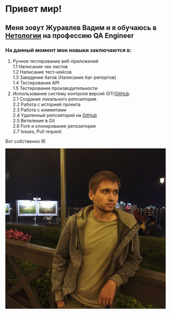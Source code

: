 # Привет мир!

## Меня зовут Журавлев Вадим и я обучаюсь в [Нетологии](https://netology.ru/) на профессию QA Engineer

### На данный момент мои новыки заключаются в:

1. Ручное тестирование веб-приложений  
   1.1 Написание чек листов  
   1.2 Написание тест-кейсов  
   1.3 Заведение багов (Написание баг-репортов)  
   1.4 Тестирование API  
   1.5 Тестирование производительности   
2. Использование систему контроля версий GIT/[GitHub](https://github.com/)  
   2.1 Создание локального репозитория  
   2.2 Работа с историей проекта  
   2.3 Работа с коммитами  
   2.4 Удаленный репозиторий на [GitHub](https://github.com/)  
   2.5 Ветвление в Git  
   2.6 Fork и клонирование репозитория  
   2.7 Issues, Pull request  

Вот собственно Я)

![](img/photo_2022-11-07_20-23-33.jpg)